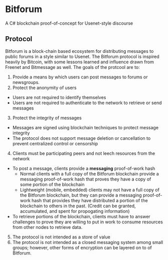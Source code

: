# Bitforum
A C# blockchain proof-of-concept for Usenet-style discourse

## Protocol

Bitforum is a block-chain based ecosystem for distributing messages to public forums in a style similar to Usenet.  The Bitforum protocol is inspired heavily by Bitcoin, with some lessons learned and influence drawn from Freenet and Bitmessage as well.  The goals of the protcool are to:

1. Provide a means by which users can post messages to forums or newsgroups.
2. Protect the anonymity of users
  * Users are not required to identify themselves
  * Users are not required to authenticate to the network to retrieve or send messages
3. Protect the integrity of messages
  * Messages are signed using blockchain techniques to protect message integrity
  * The protocol does not support message deletion or cancellation to prevent centralized control or censorship
4. Clients must be participating peers and not leech resources from the network
  * To post a message, clients provide a **messaging** proof-of-work hash
    * Normal clients with a full copy of the Bitforum blockchain provide a messaging proof-of-work hash that proves they have a copy of some portion of the blockchain
    * Lightweight (mobile, embedded) clients may not have a full copy of the Bitforum blockchain, but they can provide a messaging proof-of-work hash that provides they have distributed a portion of the blockchain to others in the past.  (Credit can be granted, accumulated, and spent for propogating information)
  * To retrieve portions of the blockchain, clients must have to answer challenges to prove they are willing to put in work to consume resources from other nodes to retrieve data.
5. The protocol is not intended as a store of value
6. The protocol is not intended as a closed messaging system among small groups; however, other forms of encryption can be layered on to of Bitforum.
